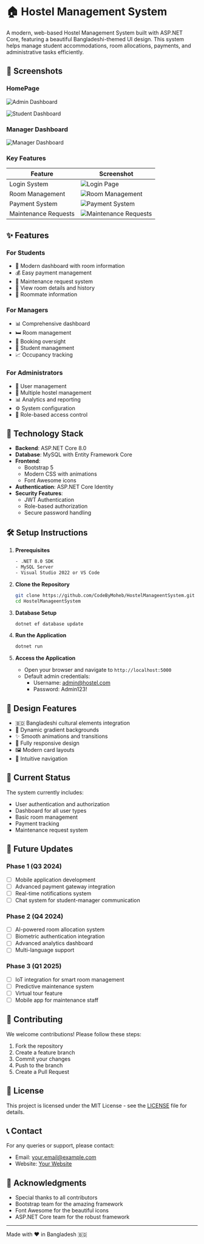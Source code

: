 # 🏠 Hostel Management System

A modern, web-based Hostel Management System built with ASP.NET Core, featuring a beautiful Bangladeshi-themed UI design. This system helps manage student accommodations, room allocations, payments, and administrative tasks efficiently.

## 📸 Screenshots

### HomePage
![Admin Dashboard](screenshots/admin-dashboard.png)


![Student Dashboard](screenshots/student-dashboard.png)

### Manager Dashboard
![Manager Dashboard](screenshots/manager-dashboard.png)

### Key Features
| Feature | Screenshot |
|---------|------------|
| Login System | ![Login Page](screenshots/login-page.png) |
| Room Management | ![Room Management](screenshots/room-management.png) |
| Payment System | ![Payment System](screenshots/payment-system.png) |
| Maintenance Requests | ![Maintenance Requests](screenshots/maintenance-request.png) |

## ✨ Features

### For Students
- 🏡 Modern dashboard with room information
- 💰 Easy payment management
- 🔧 Maintenance request system
- 📝 View room details and history
- 👥 Roommate information

### For Managers
- 📊 Comprehensive dashboard
- 🛏️ Room management
- 📅 Booking oversight
- 👥 Student management
- 📈 Occupancy tracking

### For Administrators
- 👤 User management
- 🏢 Multiple hostel management
- 📊 Analytics and reporting
- ⚙️ System configuration
- 🔐 Role-based access control

## 🚀 Technology Stack

- **Backend**: ASP.NET Core 8.0
- **Database**: MySQL with Entity Framework Core
- **Frontend**: 
  - Bootstrap 5
  - Modern CSS with animations
  - Font Awesome icons
- **Authentication**: ASP.NET Core Identity
- **Security Features**:
  - JWT Authentication
  - Role-based authorization
  - Secure password handling

## 🛠️ Setup Instructions

1. **Prerequisites**
   ```bash
   - .NET 8.0 SDK
   - MySQL Server
   - Visual Studio 2022 or VS Code
   ```

2. **Clone the Repository**
   ```bash
   git clone https://github.com/CodeByMoheb/HostelManageentSystem.git
   cd HostelManageentSystem
   ```

3. **Database Setup**
   ```bash
   dotnet ef database update
   ```

4. **Run the Application**
   ```bash
   dotnet run
   ```

5. **Access the Application**
   - Open your browser and navigate to `http://localhost:5000`
   - Default admin credentials:
     - Username: admin@hostel.com
     - Password: Admin123!

## 🎨 Design Features

- 🇧🇩 Bangladeshi cultural elements integration
- 🌈 Dynamic gradient backgrounds
- ✨ Smooth animations and transitions
- 📱 Fully responsive design
- 🖼️ Modern card layouts
- 🎯 Intuitive navigation

## 🔄 Current Status

The system currently includes:
- User authentication and authorization
- Dashboard for all user types
- Basic room management
- Payment tracking
- Maintenance request system

## 🚀 Future Updates

### Phase 1 (Q3 2024)
- [ ] Mobile application development
- [ ] Advanced payment gateway integration
- [ ] Real-time notifications system
- [ ] Chat system for student-manager communication

### Phase 2 (Q4 2024)
- [ ] AI-powered room allocation system
- [ ] Biometric authentication integration
- [ ] Advanced analytics dashboard
- [ ] Multi-language support

### Phase 3 (Q1 2025)
- [ ] IoT integration for smart room management
- [ ] Predictive maintenance system
- [ ] Virtual tour feature
- [ ] Mobile app for maintenance staff

## 👥 Contributing

We welcome contributions! Please follow these steps:

1. Fork the repository
2. Create a feature branch
3. Commit your changes
4. Push to the branch
5. Create a Pull Request

## 📝 License

This project is licensed under the MIT License - see the [LICENSE](LICENSE) file for details.

## 📞 Contact

For any queries or support, please contact:
- Email: your.email@example.com
- Website: [Your Website](https://yourwebsite.com)

## 🙏 Acknowledgments

- Special thanks to all contributors
- Bootstrap team for the amazing framework
- Font Awesome for the beautiful icons
- ASP.NET Core team for the robust framework

---
Made with ❤️ in Bangladesh 🇧🇩
